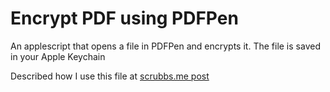 Encrypt PDF using PDFPen
=========================

An applescript that opens a file in PDFPen and encrypts it. The file is saved in your Apple Keychain

Described how I use this file at [scrubbs.me post](http://www.scrubbs.me/my-notes-blog/2012/12/16/update-to-automatically-encrypting-pdf-with-pdfpen-via-applescript-and-hazel)
